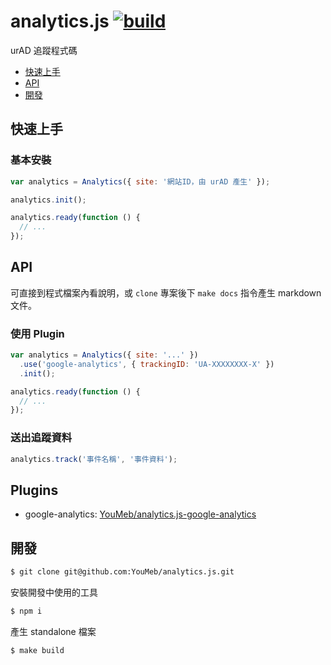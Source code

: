 analytics.js [![build](https://img.shields.io/travis/YouMeb/analytics.js.svg)](https://travis-ci.org/YouMeb/analytics.js)
============

urAD 追蹤程式碼

* [快速上手](#快速上手)
* [API](#api)
* [開發](#開發)

## 快速上手

### 基本安裝

```javascript
var analytics = Analytics({ site: '網站ID，由 urAD 產生' });

analytics.init();

analytics.ready(function () {
  // ...
});
```

## API

可直接到程式檔案內看說明，或 `clone` 專案後下 `make docs` 指令產生 markdown 文件。

### 使用 Plugin

```javascript
var analytics = Analytics({ site: '...' })
  .use('google-analytics', { trackingID: 'UA-XXXXXXXX-X' })
  .init();

analytics.ready(function () {
  // ...  
});
```

### 送出追蹤資料

```javascript
analytics.track('事件名稱', '事件資料');
```

## Plugins

* google-analytics: [YouMeb/analytics.js-google-analytics](https://github.com/YouMeb/analytics.js-google-analytics)

## 開發

```bash
$ git clone git@github.com:YouMeb/analytics.js.git
```

安裝開發中使用的工具

```bash
$ npm i
```

產生 standalone 檔案

```bash
$ make build
```

